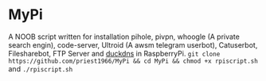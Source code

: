 # MyPi


A NOOB script written for installation pihole, pivpn, whoogle (A private search engin), code-server, Ultroid (A awsm telegram userbot), Catuserbot, Filesharebot, FTP Server and [duckdns](https://www.duckdns.org) in RaspberryPi.
`git clone https://github.com/priest1966/MyPi && cd MyPi && chmod +x rpiscript.sh`
and
`./rpiscript.sh`
